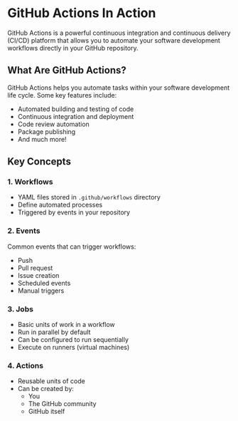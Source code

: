 # GitHub Actions In Action

GitHub Actions is a powerful continuous integration and continuous delivery (CI/CD) platform that allows you to automate your software development workflows directly in your GitHub repository.

## What Are GitHub Actions?

GitHub Actions helps you automate tasks within your software development life cycle. Some key features include:

- Automated building and testing of code
- Continuous integration and deployment
- Code review automation
- Package publishing
- And much more!

## Key Concepts

### 1. Workflows
- YAML files stored in `.github/workflows` directory
- Define automated processes
- Triggered by events in your repository

### 2. Events
Common events that can trigger workflows:
- Push
- Pull request
- Issue creation
- Scheduled events
- Manual triggers

### 3. Jobs
- Basic units of work in a workflow
- Run in parallel by default
- Can be configured to run sequentially
- Execute on runners (virtual machines)

### 4. Actions
- Reusable units of code
- Can be created by:
  - You
  - The GitHub community
  - GitHub itself
